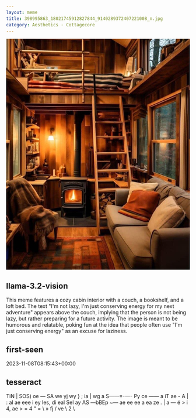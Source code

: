 ```yaml
---
layout: meme
title: 398995863_18021745912827844_9140289372407221008_n.jpg
category: Aesthetics - Cottagecore
---
```


<div markdown="0"><a href="398995863_18021745912827844_9140289372407221008_n.jpg"><img class="photo" src="398995863_18021745912827844_9140289372407221008_n.jpg" /></a>

<h2>llama-3.2-vision</h2>
<p title="Llama-3.2-11B is a really good model that probably gets the visual details right but doesn't understand literary or media references, and often fails to accurately represent the physical arrangement of objects and the implied relationships between the objects.">This meme features a cozy cabin interior with a couch, a bookshelf, and a loft bed. The text &quot;I&#x27;m not lazy, I&#x27;m just conserving energy for my next adventure&quot; appears above the couch, implying that the person is not being lazy, but rather preparing for a future activity. The image is meant to be humorous and relatable, poking fun at the idea that people often use &quot;I&#x27;m just conserving energy&quot; as an excuse for laziness.</p>

<h2>first-seen</h2>
<p title="Because Git doesn't preserve file modification times, this metadata file contains the file's modification time when it was added to the library.">2023-11-08T08:15:43+00:00</p>

<h2>tesseract</h2>
<p title="Tesseract is often terrible and just gives a lot of nonsense characters, but it used to be the state of the art, and usually it is better at correctly representing text than llama-3.2-vision-11b.">TiN | SOS) oe — SA we yj wy &#125; ; ia | wg a S——=-—- Py ce —— a iT ae - A | : al ae eee i ey les, di eal Sel ay AS —bBEp ~— ae ee ee a ea ze . | a — é &gt; i 4, ae &gt; = 4 &quot; = \ » fj / ve \ 2 \</p>

</div>

